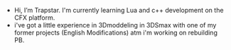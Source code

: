 - Hi, I’m Trapstar. I'm currently learning Lua and c++ development on the CFX platform.
- i've got a little experience in 3Dmoddeling in 3DSmax with one of my former projects (English Modifications) atm i'm working on rebuilding PB.


